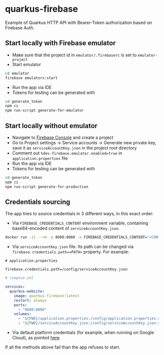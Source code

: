 # quarkus-firebase

Example of Quarkus HTTP API with Bearer-Token authorization based on Firebase Auth.

## Start locally with Firebase emulator

- Make sure that the project id in `emulator/.firebaserc` is set to `emulator-project`
- Start emulator
```sh
cd emulator
firebase emulators:start
```
- Run the app via IDE
- Tokens for testing can be generated with
```sh
cd generate_token
npm ci
npm run-script generate-for-emulator
```

## Start locally without emulator

- Navigate to [Firebase Console](https://console.firebase.google.com) and create a project
- Go to Project settings -> Service accounts -> Generate new private key, save it as `serviceAccountKey.json` 
in the project root directory
- Comment out `%dev.firebase.emulator.enabled=true` in `application.properties` file
- Run the app via IDE
- Tokens for testing can be generated with
```sh
cd generate_token
npm ci
npm run-script generate-for-production
```

## Credentials sourcing

The app tries to source credentials in 3 different ways, in this exact order:

- Via `FIREBASE_CREDENTIALS_CONTENT` environment variable, containing base64-encoded content of `serviceAccountKey.json`.

```sh
docker run -it --rm -p 8080:8080 -e FIREBASE_CREDENTIALS_CONTENT="<CONTENT>" quarkus-firebase
```

- Via `serviceAccountKey.json` file. Its path can be changed via `firebase.credentials.path=<PATH>` property.
For example:

```properties
# application.properties

firebase.credentials.path=/config/serviceAccountKey.json
```

```yaml
# compose.yml

services:
  quarkus-website:
    image: quarkus-firebase:latest
    restart: always
    ports:
      - "8080:8080"
    volumes:
      - "${PWD}/application.properties:/config/application.properties:ro"
      - "${PWD}/serviceAccountKey.json:/config/serviceAccountKey.json:ro"
```

- Via default platform credentials (for example, when running on Google Cloud), as pointed [here](https://cloud.google.com/java/docs/reference/google-auth-library/latest/com.google.auth.oauth2.GoogleCredentials#com_google_auth_oauth2_GoogleCredentials_getApplicationDefault__)

If all the methods above fail than the app refuses to start.
